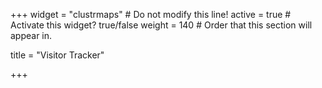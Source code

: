 +++
widget = "clustrmaps"  # Do not modify this line!
active = true  # Activate this widget? true/false
weight = 140  # Order that this section will appear in.


title = "Visitor Tracker"

+++